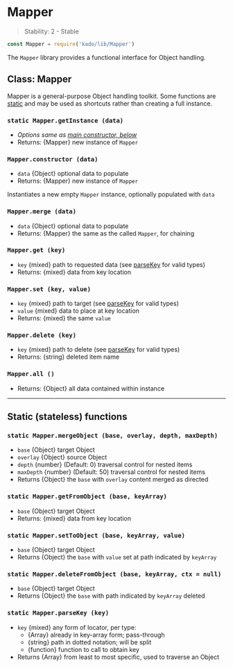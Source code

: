 # Mapper

> Stability: 2 - Stable
```js
const Mapper = require('kado/lib/Mapper')
```
The `Mapper` library provides a functional interface for Object handling.

## Class: Mapper
Mapper is a general-purpose Object handling toolkit.  Some functions are
[static](#static-stateless-functions) and may be used as shortcuts rather than
creating a full instance.

### `static Mapper.getInstance (data)`
* _Options same as [main constructor, below](#mapperconstructordata)_
* Returns: {Mapper} new instance of `Mapper`

### `Mapper.constructor (data)`
* `data` {Object} optional data to populate
* Returns: {Mapper} new instance of `Mapper`

Instantiates a new empty `Mapper` instance, optionally populated with `data`

### `Mapper.merge (data)`
* `data` {Object} optional data to populate
* Returns: {Mapper} the same as the called `Mapper`, for chaining

### `Mapper.get (key)`
* `key` {mixed} path to requested data (see
  [parseKey](#static-mapperparsekey-key) for valid types)
* Returns: {mixed} data from key location

### `Mapper.set (key, value)`
* `key` {mixed} path to target (see
  [parseKey](#static-mapperparsekey-key) for valid types)
* `value` {mixed} data to place at key location
* Returns: {mixed} the same `value`

### `Mapper.delete (key)`
* `key` {mixed} path to delete (see [parseKey](#static-mapperparsekey-key) for
  valid types)
* Returns: {string} deleted item name

### `Mapper.all ()`
* Returns: {Object} all data contained within instance

---
## Static (stateless) functions

### `static Mapper.mergeObject (base, overlay, depth, maxDepth)`
* `base` {Object} target Object
* `overlay` {Object} source Object
* `depth` {number} (Default: 0) traversal control for nested items
* `maxDepth` {number} (Default: 50) traversal control for nested items
* Returns {Object} the `base` with `overlay` content merged as directed

### `static Mapper.getFromObject (base, keyArray)`
* `base` {Object} target Object
* Returns: {mixed} data from key location

### `static Mapper.setToObject (base, keyArray, value)`
* `base` {Object} target Object
* Returns {Object} the `base` with `value` set at path indicated by `keyArray`

### `static Mapper.deleteFromObject (base, keyArray, ctx = null)`
* `base` {Object} target Object
* Returns {Object} the `base` with path indicated by `keyArray` deleted

### `static Mapper.parseKey (key)`
* `key` {mixed} any form of locator, per type:
  * {Array} already in key-array form; pass-through
  * {string} path in dotted notation; will be split
  * {function} function to call to obtain key
* Returns {Array} from least to most specific, used to traverse an Object
